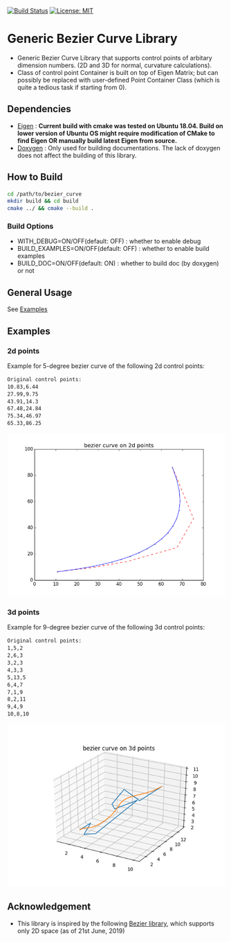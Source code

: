 [![Build Status](https://travis-ci.org/xmba15/bezier_curve.svg?branch=master)](https://travis-ci.org/xmba15/bezier_curve/builds)
[![License: MIT](https://img.shields.io/badge/License-MIT-yellow.svg)](https://opensource.org/licenses/MIT)

# Generic Bezier Curve Library #
- Generic Bezier Curve Library that supports control points of arbitary dimension numbers. (2D and 3D for normal, curvature calculations).
- Class of control point Container is built on top of Eigen Matrix; but can possibly be replaced with user-defined Point Container Class (which is quite a tedious task if starting from 0).

## Dependencies ##
- [Eigen](http://eigen.tuxfamily.org) : **Current build with cmake was tested on Ubuntu 18.04. Build on lower version of Ubuntu OS might require modification of CMake to find Eigen OR manually build latest Eigen from source.**
- [Doxygen](http://www.doxygen.nl/index.html) : Only used for building documentations. The lack of doxygen does not affect the building of this library.

## How to Build ##
```bash
cd /path/to/bezier_curve
mkdir build && cd build
cmake ../ && cmake --build .
```

### Build Options ###
 - WITH_DEBUG=ON/OFF(default: OFF) : whether to enable debug
 - BUILD_EXAMPLES=ON/OFF(default: OFF) : whether to enable build examples
 - BUILD_DOC=ON/OFF(default: ON) : whether to build doc (by doxygen) or not
## General Usage ##
See [Examples](examples)

## Examples ##
### 2d points ##

Example for 5-degree bezier curve of the following 2d control points:

```bash
Original control points:
10.83,6.44
27.99,9.75
43.91,14.3
67.48,24.84
75.34,46.97
65.33,86.25
```

![Alt Text](./docs/2dpoints.png)

### 3d points ##

Example for 9-degree bezier curve of the following 3d control points:

```bash
Original control points:
1,5,2
2,6,3
3,2,3
4,3,3
5,13,5
6,4,7
7,1,9
8,2,11
9,4,9
10,8,10
```

![Alt Text](./docs/3dpoints.png)

## Acknowledgement ##
- This library is inspired by the following [Bezier library](https://github.com/oysteinmyrmo/bezier), which supports only 2D space (as of 21st June, 2019)
